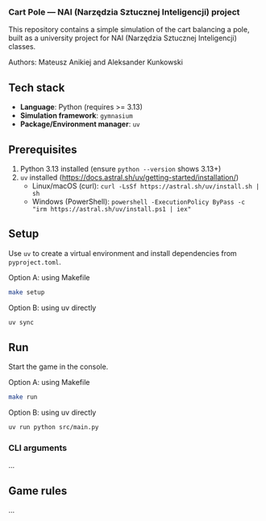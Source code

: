 ### Cart Pole — NAI (Narzędzia Sztucznej Inteligencji) project

This repository contains a simple simulation of the cart balancing a pole, built as a university project for NAI (Narzędzia Sztucznej Inteligencji) classes.

Authors: Mateusz Anikiej and Aleksander Kunkowski

## Tech stack

- **Language**: Python (requires >= 3.13)
- **Simulation framework**: `gymnasium`
- **Package/Environment manager**: `uv`

## Prerequisites

1. Python 3.13 installed (ensure `python --version` shows 3.13+)
2. `uv` installed (https://docs.astral.sh/uv/getting-started/installation/)
   - Linux/macOS (curl): `curl -LsSf https://astral.sh/uv/install.sh | sh`
   - Windows (PowerShell): `powershell -ExecutionPolicy ByPass -c "irm https://astral.sh/uv/install.ps1 | iex"`

## Setup

Use `uv` to create a virtual environment and install dependencies from `pyproject.toml`.

Option A: using Makefile

```sh
make setup
```

Option B: using uv directly

```sh
uv sync
```

## Run

Start the game in the console.

Option A: using Makefile

```sh
make run
```

Option B: using uv directly

```sh
uv run python src/main.py
```

### CLI arguments

...

## Game rules

...

